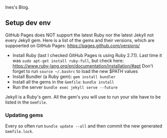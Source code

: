 Ines's Blog.


## Setup dev env


GitHub Pages does NOT support the latest Ruby nor the latest Jekyll not every Jekyll gem. Here is a list of the gems and their versions, which are suppoerted on GitHub Pages: https://pages.github.com/versions/

- Install Ruby (last I checked GitHub Pages is using Ruby 2.7.1).
  Last time it was `sudo apt-get install ruby-full`, but check here: https://www.ruby-lang.org/en/documentation/installation/#apt
  Don't forget to run `source ~/.bashrc` to load the new $PATH values
- Install Bundler (a Ruby gem): `gem install bundler`
- Install all the gems in the `Gemfile`: `bundle install`
- Run the server `bundle exec jekyll serve --future`


Jekyll is a Ruby's gem. All the gem's you will use to run your site have to be listed in the `Gemfile`.

### Updating gems

Every so often run `bundle update --all` and then commit the new generated `Gemfile.lock`.
